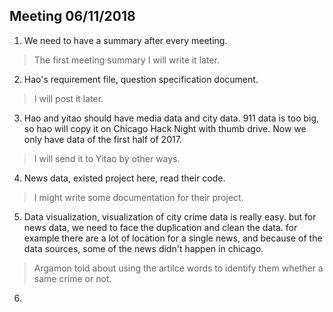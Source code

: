## Meeting 06/11/2018

1. We need to have a summary after every meeting.
> The first meeting summary I will write it later.

2. Hao's requirement file, question specification document.
> I will post it later.

3. Hao and yitao should have media data and city data.
    911 data is too big, so hao will copy it on Chicago Hack Night with thumb drive.
    Now we only have data of the first half of 2017. 
> I will send it to Yitao by other ways. 

4. News data, existed project here, read their code.
> I might write some documentation for their project.

5. Data visualization, visualization of city crime data is really easy.
    but for news data, we need to face the duplication and clean the data.
    for example there are a lot of location for a single news, and because of the data sources, some of the news didn't happen in chicago.
> Argamon told about using the artilce words to identify them whether a same crime or not.

6. 
